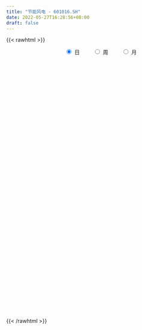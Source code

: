 ```yaml
---
title: "节能风电 - 601016.SH"
date: 2022-05-27T16:28:56+08:00
draft: false
---
```

{{< rawhtml >}}
    <div style="text-align: center">
        <label style="padding: 1rem;"><input style="margin-right: .5rem" type="radio" name="period" value="D" checked onclick="period_change(this)">日</label>
        <label style="padding: 1rem;"><input style="margin-right: .5rem" type="radio" name="period" value="W" onclick="period_change(this)">周</label>
        <label style="padding: 1rem;"><input style="margin-right: .5rem" type="radio" name="period" value="M" onclick="period_change(this)">月</label>
    </div>
    <div id="chart" style="height: 700px;"></div> 
    <script type="text/javascript">
        const D_v = [1085758.72,1389650.3400000001,1212296.24,2798948.46,1917149.2,1279726.8,1112873.6799999999,968939.76,1265048.78,1278464.8500000001,1205318.3600000001,1010167.08,741362.38,624450.67,512756.35,590084.1,539561.0,593653.01,1163068.8,900875.17,727986.46,545830.6899999999,862525.3199999999,746399.5699999999,828520.97,786735.88,1423893.1100000001,890197.0699999999,598659.4,622368.39,542309.1899999999,374652.08,393917.92,533476.35,403376.73,396060.76,653074.9300000001,705056.71,630781.09,1772151.9199999999,1298161.27,834694.13,1432118.1100000001,858348.29,561848.45,987415.45,1883967.75,1275377.8500000001,1195474.3300000001,2154792.1200000001,1672334.6000000001,1079891.48,2525570.23,4730979.5099999998,3384006.9300000002,2668780.3999999999,2196087.9300000002,1727787.1399999999,2205114.4900000002,2772238.0699999998,2825049.8199999998,1734108.1699999999,1525421.5600000001,1444086.8600000001,1702645.04,1094345.55,1307572.23,1788813.3300000001,2291488.6800000002,1549619.73,1611294.25,1352551.6899999999,2213035.6000000001,2223995.1600000001,1715657.5900000001,3288325.1699999999,4122791.4100000001,5141062.4699999997,4464754.1699999999,3111561.2400000002,4513103.2199999997,3508995.3999999999,2434370.75,2733214.8300000001,2423511.23,3634658.5800000001,5118232.0,4881797.7699999996,2906595.9100000001,7724274.6399999997,4863486.1699999999,4044376.9199999999,4461169.0499999998,5767187.4699999997,5451095.9699999997,5552409.71,3792389.54,4678604.9199999999,3460446.8100000001,3094483.8500000001,3555254.4399999999,3463568.02,3601381.4900000002,3554570.1000000001,2639192.4500000002,2325567.8100000001,2472352.4500000002,6311825.5599999996,6372200.5,4634787.4900000002,3237207.4199999999,3826570.02,3440169.8500000001,2861999.3399999999,3558277.1699999999,3797683.9300000002,2241624.8700000001,2440410.6000000001,1959376.1000000001,1575418.45,1676531.8600000001,1475801.8,1622776.3400000001,1509138.25,2333085.9900000002,1461236.1599999999,1581816.8,1536018.8700000001,2004352.75,1463509.8700000001,1236750.5900000001,1157388.1399999999,1373376.3,3110518.4199999999,1757009.04,3045973.6499999999,2623501.9100000001,2245121.6200000001,1883323.1000000001,1556811.4199999999,1376146.4399999999,1914590.97,1497255.53,2802482.4399999999,1788528.77,3522023.1200000001,3361321.6000000001,1644201.3300000001,1188477.02,4893879.1699999999,4698887.7599999998,2400326.7599999998,1829760.55,1491717.78,1387809.3300000001,1468782.3600000001,1249319.1799999999,1876554.72,843341.28,1059913.0800000001,2757002.4100000001,1376702.9099999999,1027863.1800000001,865843.61,798400.3,693290.0,1478258.8100000001,744614.27,858032.85,782311.5600000001,609752.9399999999,1132544.4299999999,940717.72,935771.8100000001,874213.48,752414.28,943304.39,1075801.3500000001,1161968.8700000001,838960.66,604201.35,501232.88,602773.26,1066331.8300000001,622548.21,680805.35,636301.85,718370.58,1772819.8600000001,1569836.1699999999,1073055.9199999999,746802.9399999999,638866.97,836519.55,775635.64,834134.49,925073.14,1059561.3999999999,1395928.1899999999,1335447.3,1222148.6499999999,1659176.71,1405881.0900000001,956557.99,787266.11,806211.8199999999,527063.28,1358704.3500000001,744158.26,612686.95,542219.05,452657.08,802689.27,581912.09,461712.21,592199.0699999999,627823.0,605956.47,677432.3100000001,570393.65,414569.78,388242.25,687795.33,524724.28,571062.96,456361.51,572937.83,877633.8199999999,897399.86,799687.63,867397.65,654238.45,737169.89,794515.35,524467.02,369052.29,1002341.9300000001,1459317.5900000001,1117775.73,625890.83,571610.65,465315.3,591042.74,1415291.54,1104026.6000000001,653307.0,756411.53,671580.4300000001,634754.8,615444.11]
const D_histogram = [0.0,0.0018762393,-0.0039299463,0.0057688376,0.0090416973,0.0062121144,0.003999504,0.0017188774,-0.0049049262,-0.0082127668,-0.0168252618,-0.0244883945,-0.0285653959,-0.0313858219,-0.0281512873,-0.0281639982,-0.0257309793,-0.0212021264,-0.0142915234,-0.0169391449,-0.0228794784,-0.0216877061,-0.0191913047,-0.0134371322,-0.0033912715,0.0025140781,0.0124522991,0.0142729321,0.0140302393,0.008058856,0.0025758901,-0.0029448032,-0.0069358197,-0.0059522713,-0.0031587264,-0.0018843695,0.0015214915,0.0054559163,0.0063439761,0.0197801391,0.0251878496,0.0264798003,0.0288483809,0.0272920555,0.0258158539,0.0269292153,0.0320731029,0.0324571321,0.0221948916,0.020891084,0.0025038931,-0.0041771529,0.0157670571,0.0387012648,0.0495959542,0.0585719169,0.0569088621,0.0504239534,0.0468279772,0.0476453022,0.0535981578,0.0471917133,0.0345305656,0.0191659022,-0.0002904888,-0.011188561,-0.0205482129,-0.0208309741,-0.0128350357,-0.008878822,-0.0051209863,-0.0079779955,-0.0053489492,0.0031202024,0.0040646091,0.0160159885,0.0379876978,0.0593218087,0.0808917125,0.0823723706,0.0842382823,0.0608223489,0.037161257,0.0309032996,0.0162507934,0.0368262209,0.0549684194,0.0976508412,0.1570325562,0.1893380174,0.1817174764,0.1395996235,0.1433729392,0.1312171657,0.1573680957,0.1231363566,0.0544671466,0.0333125126,-0.032747529,-0.0906071343,-0.1154727839,-0.1079958227,-0.0867045168,-0.0747124719,-0.0835195183,-0.1110225614,-0.1151022575,-0.0731047897,-0.0143579587,-0.0036939636,-0.0073104422,-0.0064164724,-0.0374317255,-0.0728619159,-0.0730619103,-0.1084264273,-0.1201876016,-0.1251029323,-0.1277054141,-0.1347423209,-0.1268497138,-0.1286461412,-0.1298229003,-0.1188941388,-0.0924792216,-0.0751965463,-0.0536510139,-0.0462101209,-0.0352777323,-0.0321137901,-0.0358006277,-0.0378331441,-0.0297972403,-0.0000282608,0.0039327133,0.0243225497,0.0299026957,0.0409900534,0.0453840411,0.0370420231,0.022971966,0.0211344526,0.021970621,0.0275349034,0.0294030443,0.0439335005,0.0169542193,-0.0062744262,-0.0252884662,0.0041935117,0.0164532125,0.0153427651,0.0008338146,-0.0194253725,-0.0314546528,-0.0357342978,-0.0361080378,-0.0547554463,-0.0604032263,-0.0688352799,-0.1042788495,-0.1274281422,-0.1293763225,-0.1302621887,-0.1250845254,-0.115467275,-0.0894216327,-0.0725434441,-0.0551873175,-0.0395792721,-0.0302110628,-0.0403200335,-0.0329908232,-0.026393878,-0.0173889754,0.0002615443,0.0205161008,0.0412942795,0.0580583357,0.0586785392,0.052166429,0.0508705598,0.0521707038,0.0580635078,0.060713881,0.0642072379,0.0622261015,0.0637126674,0.0602062177,0.0643509655,0.0653522354,0.0610228209,0.0528146951,0.0487905617,0.0399198468,0.0246010332,-0.0022193085,-0.0146456515,-0.0047421912,-0.0097500506,-0.0307562737,-0.0713528116,-0.0783882404,-0.0764702604,-0.0650759405,-0.0551280023,-0.0458570544,-0.0285531655,-0.0234703078,-0.0243585477,-0.0206930866,-0.0193600354,-0.0113140789,-0.0095525531,-0.0029618102,-0.0000009033,-0.0038801215,-0.0074245984,-0.0193825194,-0.0214370384,-0.0240647164,-0.0205474768,-0.0126908565,-0.0024909465,0.0092740862,0.0112862732,0.0026445591,0.0073259037,-0.0095602859,-0.02328187,-0.0178400469,-0.0138801269,-0.0015672071,0.0172410859,0.0239449819,0.0302312282,0.0427942414,0.0591670947,0.0655815737,0.068421198,0.0661881897,0.0639009294,0.061553924,0.070505374,0.0745553686,0.0713602226,0.0541710355,0.0491738004,0.045031151,0.0396305205]
const D_fast = [0.0,0.0023452991,-0.004443373,0.0066976203,0.0122309042,0.01095435,0.0097416155,0.0078907083,0.0000406732,-0.0053203592,-0.0181391696,-0.0319244009,-0.0431427513,-0.0538096327,-0.05761292,-0.0646666304,-0.0686663564,-0.0694380351,-0.0661003129,-0.0729827207,-0.0846429237,-0.0888730779,-0.0911745027,-0.0887796133,-0.0795815704,-0.0730477013,-0.0599964055,-0.0546075395,-0.0513426725,-0.0552993418,-0.0601383351,-0.0663952292,-0.0721202006,-0.0726247201,-0.0706208568,-0.0698175923,-0.0660313583,-0.0607329544,-0.0582589006,-0.0398777029,-0.02817303,-0.0202611293,-0.0106804534,-0.0054137649,-0.0004360031,0.0074096622,0.0205718255,0.0290701377,0.0243566201,0.0282755836,0.010514366,0.0027890317,0.026675006,0.0592845299,0.0825782079,0.1061971498,0.1187613105,0.1248823902,0.1329934083,0.1457220588,0.1650744538,0.1704659377,0.1664374314,0.1558642435,0.1363352303,0.1226400179,0.1081433128,0.1026528081,0.1074399875,0.1091764957,0.1116540849,0.1068025768,0.1080943858,0.117343588,0.119304147,0.1352595235,0.1667281573,0.2028927204,0.2446855522,0.2667593031,0.2896847853,0.2814744391,0.2671036614,0.2685715289,0.2579817211,0.2877637038,0.3196480071,0.3867431392,0.4853829933,0.5650229588,0.602831787,0.5956138399,0.6352303904,0.6558789084,0.7213718622,0.7179242123,0.662871789,0.6500452831,0.5757983593,0.4952869704,0.4415531248,0.4220311304,0.4216463071,0.414960234,0.385273308,0.3300146246,0.2971593641,0.3208806344,0.3760379758,0.38577848,0.3803343909,0.3796242426,0.3392510581,0.2856053886,0.2671399167,0.2046687929,0.1628607182,0.1266696544,0.0921408191,0.051418332,0.0275985107,-0.006359452,-0.0399919361,-0.0587867093,-0.0554915976,-0.0570080588,-0.0488752799,-0.0529869172,-0.0508739616,-0.0557384669,-0.0683754614,-0.0798662639,-0.0792796702,-0.0495177558,-0.0445736035,-0.0181031296,-0.0050473096,0.0162875614,0.0320275594,0.0329460472,0.0246189815,0.0280650812,0.0343939049,0.0468419131,0.0560608152,0.0815746465,0.0588339201,0.0340366681,0.0087005115,0.0392308673,0.0556038712,0.0583291151,0.0440286182,0.018913088,-0.0009798555,-0.014193075,-0.0235938244,-0.0559300945,-0.0766786811,-0.1023195546,-0.1638328366,-0.2188391648,-0.2531314258,-0.2865828391,-0.3126763072,-0.3319258755,-0.3282356414,-0.3294933138,-0.3259340166,-0.3202207892,-0.3184053457,-0.3385943247,-0.3395128202,-0.3395143444,-0.3348566857,-0.31714078,-0.2917571983,-0.2606554496,-0.2293768095,-0.2140869712,-0.2075574742,-0.1961357034,-0.1817928835,-0.1613842025,-0.143555359,-0.1240101927,-0.1104348037,-0.093020071,-0.0814749662,-0.0612424771,-0.0439031483,-0.0329768576,-0.0279813096,-0.0198078026,-0.0186985558,-0.0278671111,-0.0552422799,-0.0713300358,-0.0626121233,-0.0700574953,-0.0987527869,-0.1571875276,-0.1838200166,-0.2010196017,-0.205894267,-0.2097283293,-0.211921645,-0.2017560474,-0.2025407667,-0.2095186435,-0.2110264541,-0.2145334117,-0.2093159749,-0.2099425874,-0.204092297,-0.201131616,-0.2059808646,-0.2113814911,-0.2281850419,-0.2355988205,-0.2442426776,-0.2458623072,-0.241178401,-0.2316012277,-0.2175176734,-0.2126839181,-0.2206644925,-0.2141516719,-0.233427933,-0.2529699846,-0.2519881732,-0.2514982849,-0.2395771669,-0.2164586024,-0.203768461,-0.1899244076,-0.1666628341,-0.1354982071,-0.1126883347,-0.0927434108,-0.0784293718,-0.0647413997,-0.051699924,-0.0251221306,-0.0024332939,0.0122116158,0.0085651876,0.0158614026,0.0229765409,0.0274835405]
const D_slow = [0.0,0.0004690598,-0.0005134267,0.0009287827,0.003189207,0.0047422356,0.0057421116,0.0061718309,0.0049455994,0.0028924077,-0.0013139078,-0.0074360064,-0.0145773554,-0.0224238109,-0.0294616327,-0.0365026322,-0.0429353771,-0.0482359087,-0.0518087895,-0.0560435757,-0.0617634453,-0.0671853719,-0.071983198,-0.0753424811,-0.076190299,-0.0755617794,-0.0724487046,-0.0688804716,-0.0653729118,-0.0633581978,-0.0627142252,-0.063450426,-0.065184381,-0.0666724488,-0.0674621304,-0.0679332228,-0.0675528499,-0.0661888708,-0.0646028768,-0.059657842,-0.0533608796,-0.0467409295,-0.0395288343,-0.0327058204,-0.026251857,-0.0195195531,-0.0115012774,-0.0033869944,0.0021617285,0.0073844995,0.0080104728,0.0069661846,0.0109079489,0.0205832651,0.0329822536,0.0476252329,0.0618524484,0.0744584368,0.0861654311,0.0980767566,0.1114762961,0.1232742244,0.1319068658,0.1366983413,0.1366257191,0.1338285789,0.1286915257,0.1234837822,0.1202750232,0.1180553177,0.1167750712,0.1147805723,0.113443335,0.1142233856,0.1152395379,0.119243535,0.1287404595,0.1435709116,0.1637938398,0.1843869324,0.205446503,0.2206520902,0.2299424044,0.2376682293,0.2417309277,0.2509374829,0.2646795878,0.2890922981,0.3283504371,0.3756849414,0.4211143105,0.4560142164,0.4918574512,0.5246617426,0.5640037666,0.5947878557,0.6084046424,0.6167327705,0.6085458883,0.5858941047,0.5570259087,0.5300269531,0.5083508239,0.4896727059,0.4687928263,0.441037186,0.4122616216,0.3939854241,0.3903959345,0.3894724436,0.387644833,0.3860407149,0.3766827836,0.3584673046,0.340201827,0.3130952202,0.2830483198,0.2517725867,0.2198462332,0.186160653,0.1544482245,0.1222866892,0.0898309642,0.0601074295,0.0369876241,0.0181884875,0.004775734,-0.0067767962,-0.0155962293,-0.0236246768,-0.0325748337,-0.0420331198,-0.0494824298,-0.049489495,-0.0485063167,-0.0424256793,-0.0349500054,-0.024702492,-0.0133564817,-0.004095976,0.0016470155,0.0069306287,0.0124232839,0.0193070098,0.0266577708,0.037641146,0.0418797008,0.0403110943,0.0339889777,0.0350373556,0.0391506588,0.04298635,0.0431948037,0.0383384605,0.0304747973,0.0215412229,0.0125142134,-0.0011746482,-0.0162754547,-0.0334842747,-0.0595539871,-0.0914110226,-0.1237551033,-0.1563206504,-0.1875917818,-0.2164586005,-0.2388140087,-0.2569498697,-0.2707466991,-0.2806415171,-0.2881942828,-0.2982742912,-0.306521997,-0.3131204665,-0.3174677103,-0.3174023243,-0.3122732991,-0.3019497292,-0.2874351453,-0.2727655104,-0.2597239032,-0.2470062632,-0.2339635873,-0.2194477103,-0.2042692401,-0.1882174306,-0.1726609052,-0.1567327384,-0.1416811839,-0.1255934426,-0.1092553837,-0.0939996785,-0.0807960047,-0.0685983643,-0.0586184026,-0.0524681443,-0.0530229714,-0.0566843843,-0.0578699321,-0.0603074448,-0.0679965132,-0.0858347161,-0.1054317762,-0.1245493413,-0.1408183264,-0.154600327,-0.1660645906,-0.173202882,-0.1790704589,-0.1851600958,-0.1903333675,-0.1951733763,-0.1980018961,-0.2003900343,-0.2011304869,-0.2011307127,-0.2021007431,-0.2039568927,-0.2088025225,-0.2141617821,-0.2201779612,-0.2253148304,-0.2284875446,-0.2291102812,-0.2267917596,-0.2239701913,-0.2233090516,-0.2214775756,-0.2238676471,-0.2296881146,-0.2341481263,-0.237618158,-0.2380099598,-0.2336996883,-0.2277134429,-0.2201556358,-0.2094570755,-0.1946653018,-0.1782699084,-0.1611646089,-0.1446175614,-0.1286423291,-0.1132538481,-0.0956275046,-0.0769886624,-0.0591486068,-0.0456058479,-0.0333123978,-0.0220546101,-0.0121469799]
const D_data = [['2021-05-18', 4.0459, 4.0851, 3.9969, 4.1145],['2021-05-19', 4.0851, 4.1145, 4.0459, 4.1733],['2021-05-20', 4.1145, 4.0067, 3.9871, 4.1341],['2021-05-21', 3.9969, 4.2124, 3.9871, 4.2712],['2021-05-24', 4.2418, 4.1733, 4.1341, 4.3202],['2021-05-25', 4.1537, 4.1047, 4.0361, 4.1635],['2021-05-26', 4.1134, 4.1036, 4.0343, 4.153],['2021-05-27', 4.0838, 4.0937, 4.0442, 4.1629],['2021-05-28', 4.064, 4.0146, 4.0047, 4.1431],['2021-05-31', 3.9948, 4.0245, 3.9157, 4.0739],['2021-06-01', 4.0146, 3.9157, 3.9058, 4.0146],['2021-06-02', 3.8959, 3.8662, 3.8465, 3.9355],['2021-06-03', 3.886, 3.8564, 3.8267, 3.8959],['2021-06-04', 3.8465, 3.8267, 3.8069, 3.8564],['2021-06-07', 3.8366, 3.8761, 3.8267, 3.8959],['2021-06-08', 3.8761, 3.8168, 3.8168, 3.8959],['2021-06-09', 3.8267, 3.8267, 3.7575, 3.8366],['2021-06-10', 3.8267, 3.8465, 3.7871, 3.8564],['2021-06-11', 3.8465, 3.886, 3.8267, 3.9651],['2021-06-15', 3.8959, 3.7575, 3.7377, 3.9157],['2021-06-16', 3.7377, 3.6685, 3.6586, 3.7377],['2021-06-17', 3.7377, 3.7179, 3.6784, 3.7773],['2021-06-18', 3.708, 3.7179, 3.5795, 3.7278],['2021-06-21', 3.6586, 3.7575, 3.6487, 3.7871],['2021-06-22', 3.7871, 3.8366, 3.7377, 3.8564],['2021-06-23', 3.8761, 3.8168, 3.8069, 3.9058],['2021-06-24', 3.8564, 3.9058, 3.7674, 3.975],['2021-06-25', 3.886, 3.8366, 3.797, 3.886],['2021-06-28', 3.8366, 3.8168, 3.8168, 3.9058],['2021-06-29', 3.8168, 3.7278, 3.708, 3.8168],['2021-06-30', 3.7179, 3.6981, 3.6586, 3.7377],['2021-07-01', 3.6981, 3.6586, 3.6586, 3.7179],['2021-07-02', 3.6784, 3.6388, 3.6289, 3.6883],['2021-07-05', 3.6388, 3.6784, 3.5696, 3.6981],['2021-07-06', 3.6685, 3.6981, 3.6289, 3.7179],['2021-07-07', 3.708, 3.6784, 3.6487, 3.708],['2021-07-08', 3.6784, 3.708, 3.6784, 3.7575],['2021-07-09', 3.6784, 3.7278, 3.6289, 3.7476],['2021-07-12', 3.7476, 3.6981, 3.6883, 3.7773],['2021-07-13', 3.7278, 3.8959, 3.6981, 3.9058],['2021-07-14', 3.8959, 3.8564, 3.8366, 3.975],['2021-07-15', 3.8168, 3.8366, 3.7575, 3.8564],['2021-07-16', 3.8465, 3.8761, 3.8168, 3.9948],['2021-07-19', 3.8564, 3.8465, 3.8069, 3.9058],['2021-07-20', 3.8168, 3.8564, 3.7773, 3.8761],['2021-07-21', 3.8662, 3.9058, 3.8069, 3.9256],['2021-07-22', 3.9157, 3.9948, 3.8959, 4.0937],['2021-07-23', 3.9651, 3.975, 3.9256, 4.0541],['2021-07-26', 3.9552, 3.8366, 3.7871, 3.9651],['2021-07-27', 3.8168, 3.9355, 3.8168, 4.0541],['2021-07-28', 3.9058, 3.6784, 3.5894, 3.9058],['2021-07-29', 3.708, 3.7575, 3.6784, 3.7773],['2021-07-30', 3.7476, 4.1332, 3.7278, 4.1332],['2021-08-02', 4.153, 4.3112, 4.1332, 4.4398],['2021-08-03', 4.2519, 4.2914, 4.2222, 4.5189],['2021-08-04', 4.2321, 4.3705, 4.1926, 4.4299],['2021-08-05', 4.3606, 4.3112, 4.2519, 4.4595],['2021-08-06', 4.3013, 4.2815, 4.2321, 4.3804],['2021-08-09', 4.2519, 4.3409, 4.153, 4.4299],['2021-08-10', 4.3508, 4.4398, 4.3112, 4.5287],['2021-08-11', 4.4496, 4.5782, 4.4299, 4.7858],['2021-08-12', 4.5881, 4.4793, 4.4299, 4.5881],['2021-08-13', 4.3903, 4.4002, 4.3705, 4.5386],['2021-08-16', 4.3705, 4.331, 4.2618, 4.4398],['2021-08-17', 4.3013, 4.2123, 4.1926, 4.4793],['2021-08-18', 4.1827, 4.2519, 4.1728, 4.3112],['2021-08-19', 4.2222, 4.2222, 4.0739, 4.2519],['2021-08-20', 4.1827, 4.3112, 4.1233, 4.3606],['2021-08-23', 4.3112, 4.4398, 4.3112, 4.4892],['2021-08-24', 4.4101, 4.4299, 4.3606, 4.4793],['2021-08-25', 4.4101, 4.4595, 4.3508, 4.4892],['2021-08-26', 4.4595, 4.3903, 4.3705, 4.509],['2021-08-27', 4.4002, 4.4694, 4.4002, 4.8155],['2021-08-30', 4.4892, 4.5881, 4.4496, 4.6672],['2021-08-31', 4.6177, 4.5386, 4.4299, 4.6375],['2021-09-01', 4.5386, 4.7364, 4.5386, 4.8649],['2021-09-02', 4.6573, 4.9935, 4.6079, 5.0825],['2021-09-03', 5.0232, 5.1616, 4.9737, 5.4879],['2021-09-06', 5.3593, 5.3593, 4.9836, 5.4879],['2021-09-07', 5.3198, 5.2605, 5.1319, 5.3297],['2021-09-08', 5.4385, 5.3692, 5.3297, 5.7252],['2021-09-09', 5.2407, 5.0825, 5.0627, 5.2605],['2021-09-10', 5.0924, 5.0232, 4.9638, 5.1912],['2021-09-13', 5.0726, 5.2209, 4.9935, 5.2506],['2021-09-14', 5.2209, 5.1121, 5.033, 5.389],['2021-09-15', 5.0429, 5.6263, 5.0429, 5.6263],['2021-09-16', 5.8241, 5.7746, 5.5967, 5.9823],['2021-09-17', 5.7549, 6.3482, 5.656, 6.3482],['2021-09-22', 6.5855, 6.981, 6.536, 6.981],['2021-09-23', 7.6237, 7.0799, 6.981, 7.6237],['2021-09-24', 6.9909, 6.8524, 6.6844, 7.2084],['2021-09-27', 7.0107, 6.4767, 6.358, 7.1194],['2021-09-28', 6.447, 7.1293, 6.447, 7.1293],['2021-09-29', 7.2183, 7.0898, 6.8722, 7.4655],['2021-09-30', 6.7931, 7.8017, 6.6745, 7.8017],['2021-10-08', 7.9896, 7.2183, 7.0205, 8.0588],['2021-10-11', 7.1491, 6.6646, 6.5163, 7.2282],['2021-10-12', 6.5261, 7.1392, 6.3778, 7.2084],['2021-10-13', 6.9217, 6.4273, 6.4273, 6.9217],['2021-10-14', 6.2196, 6.2295, 5.9823, 6.5756],['2021-10-15', 6.2295, 6.4174, 5.9329, 6.5756],['2021-10-18', 6.4075, 6.7635, 6.2888, 6.8722],['2021-10-19', 6.5855, 7.0107, 6.5657, 7.1392],['2021-10-20', 6.8327, 6.9909, 6.7733, 7.248],['2021-10-21', 6.8821, 6.7437, 6.7041, 7.0304],['2021-10-22', 6.7536, 6.3976, 6.3778, 6.8228],['2021-10-25', 6.5558, 6.5756, 6.3976, 6.7437],['2021-10-26', 6.6547, 7.2381, 6.6052, 7.2381],['2021-10-27', 7.2974, 7.7424, 7.2282, 7.861],['2021-10-28', 7.6732, 7.3765, 7.2084, 7.8116],['2021-10-29', 7.4062, 7.2677, 6.9316, 7.4754],['2021-11-01', 7.1985, 7.3666, 7.0997, 7.5941],['2021-11-02', 7.2974, 6.9217, 6.9019, 7.3172],['2021-11-03', 6.9612, 6.6942, 6.5261, 6.9909],['2021-11-04', 6.7733, 7.0304, 6.6844, 7.1194],['2021-11-05', 6.9909, 6.4668, 6.4371, 7.0008],['2021-11-08', 6.4273, 6.5855, 6.1801, 6.6052],['2021-11-09', 6.7239, 6.5657, 6.4569, 6.8524],['2021-11-10', 6.4371, 6.5064, 6.2592, 6.5261],['2021-11-11', 6.447, 6.3482, 6.2987, 6.5459],['2021-11-12', 6.3778, 6.4569, 6.2987, 6.5261],['2021-11-15', 6.4767, 6.2691, 6.2295, 6.5064],['2021-11-16', 6.2295, 6.1801, 6.0911, 6.3185],['2021-11-17', 6.1899, 6.2691, 6.1108, 6.2987],['2021-11-18', 6.2295, 6.4866, 6.1504, 6.5064],['2021-11-19', 6.4371, 6.4273, 6.2888, 6.4569],['2021-11-22', 6.4273, 6.536, 6.358, 6.5756],['2021-11-23', 6.5855, 6.3976, 6.3778, 6.5855],['2021-11-24', 6.3877, 6.4569, 6.2295, 6.5756],['2021-11-25', 6.4965, 6.3679, 6.3679, 6.5855],['2021-11-26', 6.3086, 6.2493, 6.2295, 6.3383],['2021-11-29', 6.0911, 6.2196, 6.0021, 6.3185],['2021-11-30', 6.2196, 6.3284, 6.1504, 6.3877],['2021-12-01', 6.3284, 6.6844, 6.2691, 6.803],['2021-12-02', 6.625, 6.447, 6.4371, 6.625],['2021-12-03', 6.447, 6.7239, 6.4273, 6.7832],['2021-12-06', 6.7931, 6.625, 6.6151, 6.9414],['2021-12-07', 6.6349, 6.7635, 6.4668, 6.8228],['2021-12-08', 6.7239, 6.7536, 6.6745, 6.8623],['2021-12-09', 6.7239, 6.6151, 6.5855, 6.7635],['2021-12-10', 6.536, 6.5064, 6.4866, 6.6942],['2021-12-13', 6.4569, 6.6349, 6.4569, 6.7635],['2021-12-14', 6.6151, 6.6844, 6.5459, 6.7635],['2021-12-15', 6.6745, 6.7832, 6.5558, 7.0008],['2021-12-16', 6.7832, 6.7832, 6.6942, 6.8623],['2021-12-17', 6.7832, 7.0205, 6.7338, 7.2381],['2021-12-20', 6.9414, 6.4965, 6.3482, 6.981],['2021-12-21', 6.3976, 6.4174, 6.2295, 6.4767],['2021-12-22', 6.4075, 6.3482, 6.2888, 6.4371],['2021-12-23', 6.3284, 6.981, 6.2888, 6.981],['2021-12-24', 6.9711, 6.892, 6.8129, 7.2974],['2021-12-27', 6.9019, 6.7733, 6.6448, 7.1095],['2021-12-28', 6.7635, 6.5756, 6.5163, 6.7832],['2021-12-29', 6.5261, 6.4075, 6.3976, 6.5459],['2021-12-30', 6.3679, 6.4075, 6.3383, 6.4767],['2021-12-31', 6.5163, 6.4371, 6.4075, 6.5855],['2022-01-04', 6.4569, 6.447, 6.4273, 6.5459],['2022-01-05', 6.447, 6.1306, 6.1306, 6.4569],['2022-01-06', 6.1108, 6.1801, 6.0317, 6.2295],['2022-01-07', 6.2295, 6.0515, 6.0416, 6.2295],['2022-01-10', 5.7351, 5.5176, 5.4483, 5.7351],['2022-01-11', 5.4582, 5.4088, 5.3396, 5.5077],['2022-01-12', 5.4088, 5.4879, 5.3593, 5.4978],['2022-01-13', 5.4879, 5.3692, 5.3692, 5.4978],['2022-01-14', 5.3297, 5.3297, 5.2407, 5.4286],['2022-01-17', 5.3297, 5.3, 5.2407, 5.3495],['2022-01-18', 5.3099, 5.4879, 5.2901, 5.5274],['2022-01-19', 5.478, 5.389, 5.3396, 5.478],['2022-01-20', 5.3495, 5.3989, 5.2704, 5.4681],['2022-01-21', 5.389, 5.389, 5.3198, 5.4681],['2022-01-24', 5.3198, 5.3099, 5.2407, 5.3692],['2022-01-25', 5.2901, 4.9935, 4.9539, 5.3099],['2022-01-26', 5.0232, 5.1319, 5.0232, 5.2209],['2022-01-27', 5.1319, 5.0924, 5.0726, 5.2704],['2022-01-28', 5.1912, 5.1023, 4.9638, 5.2011],['2022-02-07', 5.1912, 5.2308, 5.1418, 5.2704],['2022-02-08', 5.2407, 5.3297, 5.1517, 5.3396],['2022-02-09', 5.2901, 5.4286, 5.2506, 5.4681],['2022-02-10', 5.389, 5.478, 5.389, 5.567],['2022-02-11', 5.4385, 5.3297, 5.3099, 5.4385],['2022-02-14', 5.2704, 5.2308, 5.211, 5.3297],['2022-02-15', 5.2308, 5.2802, 5.211, 5.3198],['2022-02-16', 5.2901, 5.3198, 5.2802, 5.3593],['2022-02-17', 5.2901, 5.4088, 5.2802, 5.4385],['2022-02-18', 5.3692, 5.4088, 5.3396, 5.4385],['2022-02-21', 5.3692, 5.4582, 5.3593, 5.4681],['2022-02-22', 5.4286, 5.4187, 5.3593, 5.4385],['2022-02-23', 5.4187, 5.4879, 5.3989, 5.5077],['2022-02-24', 5.478, 5.4483, 5.3692, 5.6955],['2022-02-25', 5.4483, 5.5769, 5.4088, 5.6164],['2022-02-28', 5.5472, 5.5868, 5.478, 5.6263],['2022-03-01', 5.5868, 5.5472, 5.5176, 5.6362],['2022-03-02', 5.5176, 5.4978, 5.4483, 5.5472],['2022-03-03', 5.5373, 5.5472, 5.4978, 5.5967],['2022-03-04', 5.5274, 5.478, 5.4385, 5.5571],['2022-03-07', 5.4483, 5.3495, 5.3099, 5.5274],['2022-03-08', 5.3396, 5.0924, 5.0825, 5.3593],['2022-03-09', 5.1418, 5.1517, 4.8847, 5.2802],['2022-03-10', 5.2209, 5.4088, 5.1616, 5.5077],['2022-03-11', 5.2901, 5.2209, 5.0924, 5.3297],['2022-03-14', 5.1715, 4.9243, 4.9144, 5.1715],['2022-03-15', 4.9342, 4.4595, 4.4496, 4.9342],['2022-03-16', 4.5189, 4.6771, 4.3903, 4.6968],['2022-03-17', 4.7562, 4.6968, 4.6672, 4.7759],['2022-03-18', 4.6968, 4.7759, 4.6276, 4.7957],['2022-03-21', 4.7858, 4.7463, 4.6474, 4.8254],['2022-03-22', 4.7265, 4.7265, 4.687, 4.7759],['2022-03-23', 4.8155, 4.8452, 4.7759, 4.944],['2022-03-24', 4.7957, 4.7067, 4.6968, 4.8155],['2022-03-25', 4.6968, 4.598, 4.5782, 4.7067],['2022-03-28', 4.6276, 4.6177, 4.509, 4.6474],['2022-03-29', 4.6276, 4.5584, 4.5386, 4.6672],['2022-03-30', 4.6079, 4.6276, 4.598, 4.7661],['2022-03-31', 4.6276, 4.5386, 4.5287, 4.6276],['2022-04-01', 4.509, 4.5881, 4.4694, 4.5881],['2022-04-06', 4.5881, 4.5386, 4.4991, 4.5881],['2022-04-07', 4.5386, 4.42, 4.4101, 4.5386],['2022-04-08', 4.42, 4.3705, 4.2914, 4.4595],['2022-04-11', 4.3211, 4.1827, 4.153, 4.3508],['2022-04-12', 4.1332, 4.2222, 4.0937, 4.2321],['2022-04-13', 4.2123, 4.153, 4.1431, 4.2222],['2022-04-14', 4.2024, 4.1827, 4.1728, 4.2321],['2022-04-15', 4.0838, 4.2222, 4.0838, 4.2914],['2022-04-18', 4.1629, 4.2618, 4.1233, 4.2717],['2022-04-19', 4.2717, 4.3112, 4.2519, 4.3903],['2022-04-20', 4.3409, 4.2024, 4.1926, 4.3409],['2022-04-21', 4.1629, 4.0245, 3.9849, 4.1926],['2022-04-22', 3.9948, 4.153, 3.9651, 4.2024],['2022-04-25', 4.0442, 3.8168, 3.8168, 4.1332],['2022-04-26', 3.8168, 3.7278, 3.6883, 3.886],['2022-04-27', 3.7278, 3.8959, 3.6289, 3.9058],['2022-04-28', 3.8761, 3.8564, 3.7773, 3.9256],['2022-04-29', 3.8761, 3.9651, 3.8662, 3.975],['2022-05-05', 3.975, 4.1036, 3.9256, 4.153],['2022-05-06', 4.0047, 4.0047, 3.9651, 4.0937],['2022-05-09', 4.0047, 4.0245, 3.975, 4.0541],['2022-05-10', 4.0047, 4.153, 3.9453, 4.2024],['2022-05-11', 4.1332, 4.2914, 4.1332, 4.4299],['2022-05-12', 4.3112, 4.2519, 4.2123, 4.4002],['2022-05-13', 4.2519, 4.2618, 4.2123, 4.2914],['2022-05-16', 4.3112, 4.2321, 4.2123, 4.3211],['2022-05-17', 4.2321, 4.2519, 4.1728, 4.2519],['2022-05-18', 4.2519, 4.2717, 4.2123, 4.3112],['2022-05-19', 4.2123, 4.4694, 4.1827, 4.4793],['2022-05-20', 4.4694, 4.4892, 4.4002, 4.5485],['2022-05-23', 4.4991, 4.4496, 4.3903, 4.5189],['2022-05-24', 4.4398, 4.2618, 4.2519, 4.4694],['2022-05-25', 4.242, 4.3903, 4.2024, 4.4101],['2022-05-26', 4.4101, 4.4101, 4.331, 4.4595],['2022-05-27', 4.4, 4.4, 4.33, 4.44]]
const W_v = [918535.3500000001,1175710.51,915618.3199999999,1045434.4300000001,1015301.4500000001,4664068.8300000001,2425220.9500000002,1411429.9199999999,1558718.1400000001,1246565.1200000001,847665.1,750664.0800000001,1222056.8599999999,1494578.99,720136.17,777225.2299999999,702644.9,1150907.1099999999,645051.3099999999,439702.49,489997.98,520659.9300000001,620710.62,1059375.1699999999,786445.01,929956.64,773814.5700000001,591642.8100000001,701211.4399999999,693231.7,319017.04,167410.46,566944.1800000001,622475.6699999999,676182.0600000001,748517.64,658378.16,428164.6,476746.85,556925.12,496499.22,730192.0800000001,854890.9399999999,997643.29,766982.8300000001,1206829.52,1173119.49,772157.01,805396.51,1411020.2,963135.96,791607.8200000001,752830.22,726982.1199999999,1030853.1900000001,737221.15,631347.62,414582.85,560521.6000000001,729033.26,540767.3100000001,673578.53,1074928.6799999999,867573.34,664842.9,785708.17,910073.38,937191.36,1054152.02,808605.3600000001,532366.5900000001,783273.5299999999,409166.61,549190.1599999999,397823.17,342955.47,1381831.7999999998,1650279.2300000002,956943.1199999999,1195117.8,3840726.0999999996,2239901.3799999999,3313861.1600000001,5222433.6299999999,4290636.8700000001,3130165.9199999999,1908143.1699999999,2313422.8199999998,1974735.52,2372523.2000000002,1629642.24,471117.12,1060713.8799999999,985912.61,888893.38,790361.98,554025.0,953335.96,848824.6900000001,752411.9300000001,682324.39,671912.38,574334.3200000001,591184.9299999999,497310.65,595475.5,481186.6899999999,603128.66,857087.3400000001,978535.8400000001,607465.74,744355.0900000001,551529.28,94582.0,434540.11,687557.0099999999,535873.52,682549.5699999999,639313.17,597191.7100000001,564951.4399999999,598671.89,494700.77,515597.94,888087.72,672591.88,661152.42,1052304.3400000001,809115.91,644631.91,1254753.9600000002,1158045.51,1204812.7999999998,1610444.71,1942226.9000000001,1743971.1299999999,1159462.6699999999,895805.15,825945.6300000001,681856.66,1083754.5900000001,807914.3200000001,807914.99,560531.38,701037.85,609102.86,718648.24,1210887.0800000001,655333.0599999999,815658.5600000001,379946.96,1322391.8,5543699.3600000003,3022065.8599999999,2410485.6200000001,3024312.2099999995,12430063.0700000003,5076343.25,4019095.0800000001,2446517.7800000003,2192178.4699999997,6800862.6200000001,3447763.0599999996,2119660.9300000002,1045729.09,1217207.5900000001,5705783.0199999996,2365982.2200000002,1588667.1800000002,1702246.8400000001,1619050.46,1587681.3599999999,3470830.5500000003,2321354.3100000001,1761855.6599999997,1922441.1599999999,12030312.0999999996,12744875.3599999994,18161222.4900000021,10134790.0200000014,7317993.8100000005,11085513.6600000001,10779489.5700000003,3225971.71,2129450.1699999999,8326018.1799999997,10826401.129999999,13584733.4700000007,16551130.8100000024,28150176.4100000039,16173254.3599999994,8255749.8699999992,7726725.5899999999,6837154.2700000005,4653098.3799999999,2414076.7400000002,6561827.8000000007,8115357.6100000003,6543738.2199999997,4859763.3399999999,3399123.2599999998,3037217.6399999997,4675746.6000000006,2531906.98,2691045.48,5967906.5200000005,5566957.7899999991,8628062.7600000016,14707641.9100000001,11061932.1100000013,7337463.0099999998,9017989.9499999993,16491831.8000000007,18032784.7800000012,18791414.4100000001,15494356.7200000007,19723829.4099999964,5552409.71,18581179.5600000024,15584279.8699999992,23028373.4200000018,17484700.3100000024,9893361.8800000008,8402038.540000001,7822448.8799999999,10444265.5499999989,9684904.4900000002,11524880.8299999982,15786766.879999999,8578396.7799999993,5029128.2599999998,6825812.4100000001,4556507.4900000002,4493000.3799999999,4772449.5499999998,3397087.5300000003,5378133.8099999996,4070881.02,5550144.5199999996,6031030.5500000007,4048824.6600000001,2841189.7000000002,1825978.5399999998,2738433.3199999998,3002720.3999999999,3955893.48,1318982.3700000001,4574378.3700000001,4147286.8300000001,3331497.8699999996]
const W_histogram = [0.0,-0.0047352707,-0.0068571007,-0.0095752718,-0.0095417634,0.0117710225,0.0198203011,0.0250050367,0.0251107906,0.0255186228,0.0195268488,0.012161154,0.0167243974,0.0130943165,0.0080439129,-0.0006114444,-0.0010071494,-0.0121891502,-0.02300843,-0.0246844616,-0.0329236239,-0.0323377983,-0.039202832,-0.0485081795,-0.048087157,-0.039121051,-0.0340505607,-0.0268810733,-0.0346968691,-0.047861708,-0.0487743163,-0.0430418473,-0.0345210219,-0.0216657464,-0.0120470105,-0.016771824,-0.0118470275,-0.0105821296,-0.0080987306,-0.0079244635,-0.0056339456,0.00616568,0.014996525,0.0256240183,0.0278723022,0.0377188415,0.0386941125,0.0381178755,0.0300094924,0.009042632,-0.0128999231,-0.018683703,-0.0140000782,-0.0077620077,-0.0032585038,0.0029285833,-0.0063506458,-0.008032528,-0.0150441281,-0.0189955836,-0.0183790189,-0.0136899674,-0.0168610284,-0.0373452187,-0.0489319253,-0.0482240808,-0.0349383557,-0.0251838354,-0.0037056717,0.001213882,0.0062921105,0.0129889014,0.0155204264,0.0116802279,0.006414207,0.0047151448,0.0113289644,0.0167817485,0.0175834089,0.0225799853,0.0370974748,0.0477386142,0.0660750673,0.0929220567,0.0995014556,0.10958988,0.1031152467,0.0959490132,0.084319838,0.0744972547,0.0457687681,0.0209829893,-0.0024732521,-0.0214677507,-0.0300223167,-0.0327162359,-0.0417190911,-0.046310716,-0.0411924687,-0.0379994917,-0.0336497929,-0.0372715923,-0.0395076115,-0.042499356,-0.0438858924,-0.0495819252,-0.0477969798,-0.0400888156,-0.0314250134,-0.0139868339,-0.0017081702,0.0030337005,0.0027897825,0.0012652455,0.0057350764,0.0088262405,0.0120900397,0.007937126,-0.0000521778,-0.0088082078,-0.0108521074,-0.0122138471,-0.0099983154,-0.0074655399,-0.0005738955,0.0025824898,0.0105589876,0.0162196165,0.0188824606,0.0152015586,0.0009828308,-0.0026008068,0.0018941296,-0.0028336574,0.0070658464,0.008495266,0.0045278877,-0.0020181747,-0.0073949162,-0.0099020892,-0.0067871575,-0.0064099523,-0.0028654321,0.0012597219,0.000647636,-0.0010714825,-0.0027856387,-0.002562528,-0.0029625982,0.0011565099,0.0036138015,0.0123846407,0.0358757342,0.0403936063,0.0477004457,0.087521492,0.1116753049,0.1101039846,0.0991196153,0.0832170293,0.0629931506,0.0622350282,0.0466955605,0.0219678131,0.0083625578,0.0099213907,0.0108802229,-0.0023647822,-0.017565013,-0.0200202109,-0.0268209954,-0.0302991527,-0.0226939613,-0.0241114583,-0.0310613209,-0.0291607958,0.0107625334,0.0355138332,0.0837557271,0.0814918524,0.0662608916,0.0572961474,0.0294707821,0.0074697856,-0.0003631092,0.003590999,0.0115968232,0.0260675844,0.0619030467,0.1028620966,0.086506654,0.078647583,0.0538444966,0.0321006063,-0.0060405768,-0.0230580397,-0.0252718951,-0.0136555907,-0.0209498857,-0.0390350551,-0.0470709858,-0.062791844,-0.0640593313,-0.0762535683,-0.076180535,-0.0644644246,-0.049070502,-0.0282821437,-0.0057697519,0.0147672415,0.019700924,0.0303269459,0.0779732933,0.093140895,0.1803348195,0.2553100403,0.3465198281,0.3445206383,0.2695390937,0.2019779225,0.1989403565,0.1294114288,0.0720366422,0.023866123,-0.0255350987,-0.0314124,-0.0537982634,-0.0385462497,-0.0414244556,-0.0762511224,-0.1246804382,-0.2002682129,-0.2386115184,-0.2731377604,-0.2700304212,-0.2523466798,-0.2201988217,-0.1972078178,-0.1908078571,-0.2066987867,-0.2182113793,-0.2151574906,-0.2158982448,-0.2140639363,-0.2051759137,-0.1994402037,-0.1810078946,-0.1412909597,-0.0918886151,-0.0590006354]
const W_fast = [0.0,-0.0059190883,-0.0097551935,-0.0148671826,-0.017219115,0.0070364265,0.0200407803,0.0314767752,0.0378602267,0.0446477146,0.0435376528,0.0392122465,0.0479565892,0.0476000875,0.0445606621,0.0357524437,0.0351049513,0.020875663,0.0043042757,-0.0035428714,-0.0200129396,-0.0275115636,-0.0441773053,-0.0656096977,-0.0772104644,-0.0780246211,-0.081466771,-0.081017552,-0.097507565,-0.1226378309,-0.1357440183,-0.1407720111,-0.1408814412,-0.1334426022,-0.126835619,-0.1357533886,-0.1337903489,-0.1351709834,-0.134712267,-0.1365191158,-0.1356370843,-0.1222960387,-0.1097160624,-0.0926825646,-0.0834662052,-0.0641899554,-0.0535411563,-0.0445879244,-0.0451939345,-0.0639001368,-0.0890676727,-0.0995223784,-0.0983387731,-0.0940412046,-0.0903523266,-0.0834330937,-0.0942999843,-0.0979899984,-0.1087626306,-0.117462982,-0.121441172,-0.1201746123,-0.1275609304,-0.1573814254,-0.1812011133,-0.1925492891,-0.1879981528,-0.1845395914,-0.1639878456,-0.1587648215,-0.1521135653,-0.142169549,-0.1357579175,-0.1366780589,-0.1403405281,-0.1408608041,-0.1314147435,-0.1217665222,-0.1165690096,-0.1059274369,-0.0821355787,-0.0595597857,-0.0247045658,0.0253729378,0.0568277005,0.094313595,0.1136177734,0.1304387932,0.1398895774,0.1486913078,0.1314050132,0.1118649818,0.0877904274,0.063428991,0.0473688459,0.0364958678,0.0170632397,0.0008939358,-0.0042859341,-0.01059283,-0.0146555795,-0.0275952769,-0.039708199,-0.0533247825,-0.0656827919,-0.083774306,-0.0939386056,-0.0962526453,-0.0954450965,-0.0815036255,-0.0696520043,-0.0641517085,-0.0636981809,-0.0649064065,-0.0590028065,-0.0537050823,-0.0474187732,-0.0495874053,-0.0575897536,-0.0685478355,-0.073304762,-0.0777199635,-0.0780040106,-0.0773376201,-0.0705894495,-0.0667874418,-0.0561711971,-0.0464556642,-0.0390722048,-0.0389527172,-0.0529257373,-0.0571595766,-0.0521911079,-0.0576273092,-0.0459613438,-0.0424081077,-0.0452435141,-0.0522941201,-0.0595195906,-0.0645022859,-0.0630841436,-0.0643094265,-0.0614812644,-0.0570411799,-0.0574913567,-0.0594783459,-0.0618889118,-0.0623064331,-0.0634471528,-0.0590389172,-0.0556781752,-0.0438111759,-0.0113511488,0.0032651249,0.0224970757,0.084198495,0.1362711342,0.16222581,0.1760213446,0.1809230158,0.1764474248,0.1912480594,0.1873824819,0.1681466877,0.1566320719,0.1606712525,0.1643501403,0.1505139398,0.1309224557,0.1234622051,0.1099561717,0.0989032262,0.1008349273,0.0933895657,0.0786743729,0.073284699,0.1158986616,0.1495284197,0.2187092453,0.2368183338,0.2381525959,0.2435118885,0.2230542187,0.2029206687,0.1949969965,0.1998488545,0.2107538845,0.2317415418,0.2830527658,0.3497273399,0.3549985607,0.3668013855,0.3554594233,0.3417406846,0.3020893572,0.2793073845,0.2707755553,0.2789779619,0.2664461955,0.2386022624,0.2187985852,0.187379766,0.1700974459,0.1388398168,0.1198677163,0.1154677206,0.1185940178,0.1323118401,0.1533817939,0.1776105977,0.1874695112,0.2056772695,0.2728169403,0.3112697657,0.4435473951,0.5823501259,0.7601898708,0.8443208406,0.8367240693,0.8196573789,0.866354902,0.8291788314,0.7898132054,0.7476092169,0.6918242206,0.6780938192,0.64225839,0.6478738413,0.6346395215,0.5807500741,0.5011506487,0.3754958208,0.2774996358,0.1746889536,0.1102886875,0.0648857589,0.0419839117,0.0156729611,-0.0256290425,-0.0931946687,-0.1592601061,-0.2099955901,-0.2647109056,-0.3163925812,-0.3587985369,-0.4029228779,-0.4297425424,-0.4253483475,-0.3989181566,-0.3807803357]
const W_slow = [0.0,-0.0011838177,-0.0028980928,-0.0052919108,-0.0076773516,-0.004734596,0.0002204793,0.0064717384,0.0127494361,0.0191290918,0.024010804,0.0270510925,0.0312321918,0.034505771,0.0365167492,0.0363638881,0.0361121007,0.0330648132,0.0273127057,0.0211415903,0.0129106843,0.0048262347,-0.0049744733,-0.0171015182,-0.0291233074,-0.0389035702,-0.0474162103,-0.0541364787,-0.0628106959,-0.0747761229,-0.086969702,-0.0977301638,-0.1063604193,-0.1117768559,-0.1147886085,-0.1189815645,-0.1219433214,-0.1245888538,-0.1266135364,-0.1285946523,-0.1300031387,-0.1284617187,-0.1247125875,-0.1183065829,-0.1113385074,-0.101908797,-0.0922352688,-0.0827057999,-0.0752034268,-0.0729427688,-0.0761677496,-0.0808386754,-0.0843386949,-0.0862791968,-0.0870938228,-0.086361677,-0.0879493384,-0.0899574704,-0.0937185025,-0.0984673984,-0.1030621531,-0.1064846449,-0.110699902,-0.1200362067,-0.132269188,-0.1443252082,-0.1530597972,-0.159355756,-0.1602821739,-0.1599787034,-0.1584056758,-0.1551584504,-0.1512783438,-0.1483582869,-0.1467547351,-0.1455759489,-0.1427437078,-0.1385482707,-0.1341524185,-0.1285074222,-0.1192330535,-0.1072983999,-0.0907796331,-0.0675491189,-0.042673755,-0.015276285,0.0105025267,0.03448978,0.0555697394,0.0741940531,0.0856362451,0.0908819925,0.0902636795,0.0848967418,0.0773911626,0.0692121036,0.0587823308,0.0472046518,0.0369065347,0.0274066617,0.0189942135,0.0096763154,-0.0002005875,-0.0108254265,-0.0217968996,-0.0341923809,-0.0461416258,-0.0561638297,-0.0640200831,-0.0675167915,-0.0679438341,-0.067185409,-0.0664879633,-0.066171652,-0.0647378829,-0.0625313228,-0.0595088128,-0.0575245313,-0.0575375758,-0.0597396277,-0.0624526546,-0.0655061164,-0.0680056952,-0.0698720802,-0.0700155541,-0.0693699316,-0.0667301847,-0.0626752806,-0.0579546654,-0.0541542758,-0.0539085681,-0.0545587698,-0.0540852374,-0.0547936518,-0.0530271902,-0.0509033737,-0.0497714018,-0.0502759454,-0.0521246745,-0.0546001968,-0.0562969861,-0.0578994742,-0.0586158322,-0.0583009018,-0.0581389928,-0.0584068634,-0.0591032731,-0.0597439051,-0.0604845546,-0.0601954271,-0.0592919767,-0.0561958166,-0.047226883,-0.0371284814,-0.02520337,-0.003322997,0.0245958292,0.0521218254,0.0769017292,0.0977059865,0.1134542742,0.1290130312,0.1406869214,0.1461788746,0.1482695141,0.1507498618,0.1534699175,0.1528787219,0.1484874687,0.143482416,0.1367771671,0.1292023789,0.1235288886,0.117501024,0.1097356938,0.1024454948,0.1051361282,0.1140145865,0.1349535183,0.1553264814,0.1718917043,0.1862157411,0.1935834366,0.1954508831,0.1953601057,0.1962578555,0.1991570613,0.2056739574,0.2211497191,0.2468652432,0.2684919067,0.2881538025,0.3016149267,0.3096400782,0.308129934,0.3023654241,0.2960474503,0.2926335527,0.2873960812,0.2776373175,0.265869571,0.25017161,0.2341567772,0.2150933851,0.1960482514,0.1799321452,0.1676645197,0.1605939838,0.1591515458,0.1628433562,0.1677685872,0.1753503237,0.194843647,0.2181288707,0.2632125756,0.3270400857,0.4136700427,0.4998002023,0.5671849757,0.6176794563,0.6674145455,0.6997674026,0.7177765632,0.7237430939,0.7173593193,0.7095062193,0.6960566534,0.686420091,0.6760639771,0.6570011965,0.625831087,0.5757640337,0.5161111541,0.447826714,0.3803191087,0.3172324388,0.2621827333,0.2128807789,0.1651788146,0.113504118,0.0589512731,0.0051619005,-0.0488126607,-0.1023286448,-0.1536226232,-0.2034826741,-0.2487346478,-0.2840573877,-0.3070295415,-0.3217797004]
const W_data = [['2017-07-14', 3.4886, 3.3958, 3.368, 3.5257],['2017-07-21', 3.368, 3.3216, 3.2102, 3.3958],['2017-07-28', 3.303, 3.3308, 3.2845, 3.3772],['2017-08-04', 3.3308, 3.303, 3.2845, 3.3587],['2017-08-11', 3.3123, 3.3216, 3.2845, 3.3865],['2017-08-18', 3.3216, 3.6463, 3.3123, 3.9339],['2017-08-25', 3.6556, 3.5721, 3.5442, 3.7298],['2017-09-01', 3.5814, 3.5906, 3.5535, 3.6185],['2017-09-08', 3.5906, 3.5628, 3.5535, 3.6927],['2017-09-15', 3.5628, 3.5906, 3.5535, 3.6649],['2017-09-22', 3.5906, 3.5164, 3.5071, 3.5999],['2017-09-29', 3.5071, 3.4793, 3.3958, 3.5071],['2017-10-13', 3.5257, 3.637, 3.4886, 3.6927],['2017-10-20', 3.6277, 3.5535, 3.47, 3.7484],['2017-10-27', 3.5535, 3.5257, 3.5071, 3.5906],['2017-11-03', 3.5257, 3.4515, 3.4143, 3.5257],['2017-11-10', 3.4607, 3.535, 3.4236, 3.535],['2017-11-17', 3.5257, 3.368, 3.3494, 3.637],['2017-11-24', 3.3401, 3.303, 3.2659, 3.3865],['2017-12-01', 3.3123, 3.368, 3.2845, 3.3772],['2017-12-08', 3.3587, 3.2381, 3.1453, 3.3587],['2017-12-15', 3.2195, 3.303, 3.1917, 3.3958],['2017-12-22', 3.2752, 3.1638, 3.1546, 3.3123],['2017-12-29', 3.1731, 3.0525, 2.969, 3.1824],['2018-01-05', 3.0339, 3.1082, 3.0247, 3.1453],['2018-01-12', 3.0989, 3.2009, 3.0618, 3.2937],['2018-01-19', 3.1917, 3.1546, 3.0803, 3.2288],['2018-01-26', 3.1638, 3.1824, 3.1453, 3.2195],['2018-02-02', 3.1731, 2.9597, 2.8577, 3.2009],['2018-02-09', 2.9412, 2.7927, 2.7742, 2.9597],['2018-02-14', 2.7927, 2.8577, 2.7927, 2.904],['2018-02-23', 2.8762, 2.904, 2.8577, 2.904],['2018-03-02', 2.8948, 2.9319, 2.8855, 2.969],['2018-03-09', 2.9226, 3.0061, 2.9133, 3.0339],['2018-03-16', 3.0061, 2.9968, 2.9876, 3.0618],['2018-03-23', 2.9968, 2.802, 2.7834, 3.0061],['2018-03-30', 2.7742, 2.8948, 2.6999, 2.9133],['2018-04-04', 2.8948, 2.8391, 2.8113, 2.9133],['2018-04-13', 2.8113, 2.8391, 2.802, 2.8948],['2018-04-20', 2.8298, 2.7927, 2.7834, 2.8948],['2018-04-27', 2.7927, 2.802, 2.7649, 2.8391],['2018-05-04', 2.7927, 2.9412, 2.7649, 2.969],['2018-05-11', 2.9504, 2.9504, 2.9133, 3.0154],['2018-05-18', 2.9597, 3.0247, 2.904, 3.0432],['2018-05-25', 3.0339, 2.9597, 2.9412, 3.0618],['2018-06-01', 2.9319, 3.0989, 2.8205, 3.1824],['2018-06-08', 3.0896, 3.0339, 2.9876, 3.136],['2018-06-15', 3.0247, 3.0339, 2.9319, 3.1267],['2018-06-22', 2.969, 2.932, 2.8662, 3.0154],['2018-06-29', 2.9508, 2.697, 2.6407, 2.9602],['2018-07-06', 2.6782, 2.5561, 2.4809, 2.6876],['2018-07-13', 2.5655, 2.6595, 2.5373, 2.6782],['2018-07-20', 2.6407, 2.7628, 2.6407, 2.7816],['2018-07-27', 2.7628, 2.791, 2.7158, 2.8756],['2018-08-03', 2.8004, 2.7816, 2.697, 2.932],['2018-08-10', 2.7722, 2.8192, 2.7252, 2.8474],['2018-08-17', 2.8004, 2.6031, 2.5937, 2.8004],['2018-08-24', 2.5937, 2.6501, 2.5467, 2.6595],['2018-08-31', 2.6501, 2.5373, 2.5091, 2.6782],['2018-09-07', 2.5373, 2.5185, 2.4903, 2.5561],['2018-09-14', 2.5185, 2.5373, 2.4809, 2.5467],['2018-09-21', 2.5279, 2.5749, 2.4903, 2.5749],['2018-09-28', 2.5561, 2.4527, 2.4057, 2.5655],['2018-10-12', 2.4339, 2.1332, 2.0392, 2.4339],['2018-10-19', 2.1426, 2.105, 2.0016, 2.152],['2018-10-26', 2.105, 2.1708, 2.0768, 2.2272],['2018-11-02', 2.1614, 2.3118, 2.1426, 2.3211],['2018-11-09', 2.3399, 2.2836, 2.2836, 2.4151],['2018-11-16', 2.3024, 2.4809, 2.2836, 2.4997],['2018-11-23', 2.4715, 2.3211, 2.3118, 2.4997],['2018-11-30', 2.3305, 2.3305, 2.2836, 2.3775],['2018-12-07', 2.3681, 2.3681, 2.3399, 2.4151],['2018-12-14', 2.3681, 2.3305, 2.3118, 2.3775],['2018-12-21', 2.3305, 2.2366, 2.2084, 2.3399],['2018-12-28', 2.2178, 2.1802, 2.1614, 2.2742],['2019-01-04', 2.1896, 2.1896, 2.1238, 2.199],['2019-01-11', 2.1896, 2.293, 2.1896, 2.3869],['2019-01-18', 2.2836, 2.3024, 2.2084, 2.4715],['2019-01-25', 2.3024, 2.2554, 2.2272, 2.3118],['2019-02-01', 2.2648, 2.3211, 2.1708, 2.3305],['2019-02-15', 2.3305, 2.4997, 2.3118, 2.5937],['2019-02-22', 2.5185, 2.5373, 2.4903, 2.5749],['2019-03-01', 2.5467, 2.744, 2.5467, 2.8474],['2019-03-08', 2.7534, 3.0259, 2.7252, 3.477],['2019-03-15', 3.0635, 2.932, 2.8474, 3.3173],['2019-03-22', 2.932, 3.1011, 2.9038, 3.2045],['2019-03-29', 3.0353, 2.9884, 2.8756, 3.0917],['2019-04-04', 3.0072, 3.0259, 2.9978, 3.1293],['2019-04-12', 2.9696, 2.9978, 2.932, 3.0917],['2019-04-19', 3.0072, 3.0353, 2.8662, 3.0823],['2019-04-26', 3.0259, 2.7534, 2.7064, 3.0635],['2019-04-30', 2.7252, 2.697, 2.6313, 2.7534],['2019-05-10', 2.6501, 2.6031, 2.4621, 2.6501],['2019-05-17', 2.5749, 2.5467, 2.5091, 2.7158],['2019-05-24', 2.5467, 2.5937, 2.4903, 2.6782],['2019-05-31', 2.5749, 2.6219, 2.5467, 2.6595],['2019-06-06', 2.6031, 2.4903, 2.4715, 2.6313],['2019-06-14', 2.4997, 2.4809, 2.4809, 2.5749],['2019-06-21', 2.4809, 2.5749, 2.4621, 2.5937],['2019-06-28', 2.5843, 2.5461, 2.5173, 2.5939],['2019-07-05', 2.5843, 2.5556, 2.5365, 2.5939],['2019-07-12', 2.5556, 2.4312, 2.4025, 2.5556],['2019-07-19', 2.4216, 2.4025, 2.3546, 2.4408],['2019-07-26', 2.4025, 2.3451, 2.3068, 2.4121],['2019-08-02', 2.3451, 2.3163, 2.2876, 2.3738],['2019-08-09', 2.3068, 2.2015, 2.1728, 2.3163],['2019-08-16', 2.2015, 2.2398, 2.1536, 2.2589],['2019-08-23', 2.2493, 2.2972, 2.2398, 2.3259],['2019-08-30', 2.2589, 2.3163, 2.2398, 2.4312],['2019-09-06', 2.3068, 2.4695, 2.2972, 2.4886],['2019-09-12', 2.4886, 2.4695, 2.4408, 2.5078],['2019-09-20', 2.4695, 2.4121, 2.3833, 2.4886],['2019-09-27', 2.4121, 2.3546, 2.3259, 2.4216],['2019-09-30', 2.3546, 2.3259, 2.3163, 2.3546],['2019-10-11', 2.3163, 2.4025, 2.3068, 2.4599],['2019-10-18', 2.4121, 2.4025, 2.3929, 2.4886],['2019-10-25', 2.4025, 2.4216, 2.3451, 2.4312],['2019-11-01', 2.4216, 2.3259, 2.2972, 2.4695],['2019-11-08', 2.3259, 2.2398, 2.2206, 2.3259],['2019-11-15', 2.2302, 2.1728, 2.1632, 2.2302],['2019-11-22', 2.1728, 2.211, 2.1536, 2.2398],['2019-11-29', 2.2015, 2.1919, 2.1632, 2.2493],['2019-12-06', 2.1823, 2.2206, 2.1632, 2.2206],['2019-12-13', 2.211, 2.2206, 2.1919, 2.2302],['2019-12-20', 2.2302, 2.2876, 2.2206, 2.3163],['2019-12-27', 2.2876, 2.2589, 2.2302, 2.2972],['2020-01-03', 2.2589, 2.3451, 2.2302, 2.3642],['2020-01-10', 2.3355, 2.3546, 2.3163, 2.4121],['2020-01-17', 2.3642, 2.3451, 2.3259, 2.4121],['2020-01-23', 2.3546, 2.2685, 2.2398, 2.3642],['2020-02-07', 2.0388, 2.0866, 1.943, 2.1153],['2020-02-14', 2.0675, 2.1632, 2.0675, 2.2206],['2020-02-21', 2.1632, 2.2589, 2.1536, 2.2972],['2020-02-28', 2.2493, 2.1345, 2.1249, 2.2876],['2020-03-06', 2.1345, 2.3259, 2.1345, 2.4408],['2020-03-13', 2.2876, 2.2493, 2.1345, 2.3738],['2020-03-20', 2.2685, 2.1728, 2.0866, 2.278],['2020-03-27', 2.1345, 2.1058, 2.0962, 2.2015],['2020-04-03', 2.077, 2.077, 2.0292, 2.0962],['2020-04-10', 2.0962, 2.077, 2.077, 2.1249],['2020-04-17', 2.077, 2.1345, 2.0675, 2.2015],['2020-04-24', 2.1249, 2.0962, 2.077, 2.1345],['2020-04-30', 2.0866, 2.1345, 2.0579, 2.144],['2020-05-08', 2.1153, 2.1536, 2.1058, 2.1632],['2020-05-15', 2.1536, 2.0962, 2.0866, 2.1632],['2020-05-22', 2.0962, 2.0675, 2.0675, 2.1058],['2020-05-29', 2.0675, 2.0483, 2.0292, 2.0962],['2020-06-05', 2.0388, 2.0579, 2.0388, 2.0962],['2020-06-12', 2.0579, 2.0388, 2.01, 2.077],['2020-06-19', 2.0388, 2.0962, 2.0292, 2.0962],['2020-06-24', 2.0962, 2.0866, 2.0768, 2.1153],['2020-07-03', 2.0768, 2.1944, 2.0572, 2.1944],['2020-07-10', 2.2238, 2.4785, 2.2238, 2.7136],['2020-07-17', 2.4687, 2.3413, 2.3217, 2.5764],['2020-07-24', 2.3511, 2.4393, 2.3511, 2.5471],['2020-07-31', 2.4491, 3.0271, 2.3805, 3.0271],['2020-08-07', 3.3308, 3.0859, 2.9781, 3.6149],['2020-08-14', 3.0271, 2.9193, 2.8312, 3.2328],['2020-08-21', 2.9389, 2.8605, 2.8507, 3.1054],['2020-08-28', 2.8605, 2.8116, 2.694, 2.8997],['2020-09-04', 2.8214, 2.7332, 2.694, 2.8605],['2020-09-11', 2.7234, 2.9879, 2.6156, 3.1544],['2020-09-18', 3.0075, 2.8214, 2.743, 3.0467],['2020-09-25', 2.8214, 2.645, 2.5862, 2.9095],['2020-09-30', 2.6352, 2.7136, 2.6058, 2.7626],['2020-10-09', 2.8116, 2.8997, 2.8018, 2.9879],['2020-10-16', 2.9095, 2.9291, 2.8605, 3.1838],['2020-10-23', 2.9193, 2.743, 2.7234, 2.9389],['2020-10-30', 2.7332, 2.6548, 2.6548, 2.7822],['2020-11-06', 2.6548, 2.7724, 2.6352, 2.8018],['2020-11-13', 2.7822, 2.694, 2.6646, 2.8312],['2020-11-20', 2.6842, 2.7038, 2.6744, 2.743],['2020-11-27', 2.7038, 2.8507, 2.7038, 2.9193],['2020-12-04', 2.8507, 2.7528, 2.743, 2.8703],['2020-12-11', 2.7626, 2.6548, 2.6058, 2.7724],['2020-12-18', 2.6646, 2.743, 2.645, 2.792],['2020-12-25', 2.7528, 3.3406, 2.7234, 3.3406],['2020-12-31', 3.5267, 3.3602, 3.1446, 3.6442],['2021-01-08', 3.4287, 3.9185, 3.3895, 4.2516],['2021-01-15', 3.8206, 3.4973, 3.3504, 3.9185],['2021-01-22', 3.4679, 3.37, 3.1446, 3.5855],['2021-01-29', 3.3895, 3.4581, 3.3602, 3.899],['2021-02-05', 3.3895, 3.1838, 3.1838, 3.9577],['2021-02-10', 3.125, 3.1642, 2.9683, 3.3112],['2021-02-19', 3.2034, 3.2916, 3.1152, 3.3504],['2021-02-26', 3.3014, 3.4581, 3.2524, 3.6932],['2021-03-05', 3.4581, 3.5757, 3.4287, 3.8304],['2021-03-12', 3.5757, 3.7618, 3.3308, 3.9283],['2021-03-19', 3.7912, 4.232, 3.7324, 4.232],['2021-03-26', 4.5259, 4.6043, 4.3986, 5.0745],['2021-04-02', 4.5749, 4.0655, 4.0557, 4.8394],['2021-04-09', 4.0361, 4.2124, 4.0263, 4.3496],['2021-04-16', 4.1341, 4.0067, 3.8598, 4.379],['2021-04-23', 4.0459, 3.9969, 3.9185, 4.2614],['2021-04-30', 3.9675, 3.6834, 3.6442, 4.0067],['2021-05-07', 3.6834, 3.8304, 3.6638, 3.8794],['2021-05-14', 3.8402, 3.9871, 3.7618, 4.0851],['2021-05-21', 3.9773, 4.2124, 3.9577, 4.2712],['2021-05-28', 4.2418, 4.0146, 4.0047, 4.3202],['2021-06-04', 3.9948, 3.8267, 3.8069, 4.0739],['2021-06-11', 3.8366, 3.886, 3.7575, 3.9651],['2021-06-18', 3.8959, 3.7179, 3.5795, 3.9157],['2021-06-25', 3.6586, 3.8366, 3.6487, 3.975],['2021-07-02', 3.8366, 3.6388, 3.6289, 3.9058],['2021-07-09', 3.6388, 3.7278, 3.5696, 3.7575],['2021-07-16', 3.7476, 3.8761, 3.6883, 3.9948],['2021-07-23', 3.8564, 3.975, 3.7773, 4.0937],['2021-07-30', 3.9552, 4.1332, 3.5894, 4.1332],['2021-08-06', 4.153, 4.2815, 4.1332, 4.5189],['2021-08-13', 4.2519, 4.4002, 4.153, 4.7858],['2021-08-20', 4.3705, 4.3112, 4.0739, 4.4793],['2021-08-27', 4.3112, 4.4694, 4.3112, 4.8155],['2021-09-03', 4.4892, 5.1616, 4.4299, 5.4879],['2021-09-10', 5.3593, 5.0232, 4.9638, 5.7252],['2021-09-17', 5.0726, 6.3482, 4.9935, 6.3482],['2021-09-24', 6.5855, 6.8524, 6.536, 7.6237],['2021-09-30', 7.0107, 7.8017, 6.358, 7.8017],['2021-10-08', 7.9896, 7.2183, 7.0205, 8.0588],['2021-10-15', 7.1491, 6.4174, 5.9329, 7.2282],['2021-10-22', 6.4075, 6.3976, 6.2888, 7.248],['2021-10-29', 6.5558, 7.2677, 6.3976, 7.861],['2021-11-05', 7.1985, 6.4668, 6.4371, 7.5941],['2021-11-12', 6.4273, 6.4569, 6.1801, 6.8524],['2021-11-19', 6.4767, 6.4273, 6.0911, 6.5064],['2021-11-26', 6.4273, 6.2493, 6.2295, 6.5855],['2021-12-03', 6.0911, 6.7239, 6.0021, 6.803],['2021-12-10', 6.7931, 6.5064, 6.4668, 6.9414],['2021-12-17', 6.4569, 7.0205, 6.4569, 7.2381],['2021-12-24', 6.9414, 6.892, 6.2295, 7.2974],['2021-12-31', 6.9019, 6.4371, 6.3383, 7.1095],['2022-01-07', 6.4569, 6.0515, 6.0317, 6.5459],['2022-01-14', 5.7351, 5.3297, 5.2407, 5.7351],['2022-01-21', 5.3297, 5.389, 5.2407, 5.5274],['2022-01-28', 5.3198, 5.1023, 4.9539, 5.3692],['2022-02-11', 5.1912, 5.3297, 5.1418, 5.567],['2022-02-18', 5.2704, 5.4088, 5.211, 5.4385],['2022-02-25', 5.3692, 5.5769, 5.3593, 5.6955],['2022-03-04', 5.5472, 5.478, 5.4385, 5.6362],['2022-03-11', 5.4483, 5.2209, 4.8847, 5.5274],['2022-03-18', 5.1715, 4.7759, 4.3903, 5.1715],['2022-03-25', 4.7858, 4.598, 4.5782, 4.944],['2022-04-01', 4.6276, 4.5881, 4.4694, 4.7661],['2022-04-08', 4.5881, 4.3705, 4.2914, 4.5881],['2022-04-15', 4.3211, 4.2222, 4.0838, 4.3508],['2022-04-22', 4.1629, 4.153, 3.9651, 4.3903],['2022-04-29', 4.0442, 3.9651, 3.6289, 4.1332],['2022-05-06', 3.975, 4.0047, 3.9256, 4.153],['2022-05-13', 4.0047, 4.2618, 3.9453, 4.4299],['2022-05-20', 4.3112, 4.4892, 4.1728, 4.5485],['2022-05-27', 4.4991, 4.4, 4.2024, 4.5189]]
const M_v = [5795.6,6398772.8900000006,9171658.3900000006,3427605.3599999999,2304293.3200000003,635566.3800000001,2779797.3000000003,5079386.0800000001,3331937.7400000002,3421953.3300000005,3113724.1100000003,2931747.7399999998,6752909.4700000007,5686410.3499999996,4870175.7599999998,2414239.7500000005,1578818.2099999997,1543823.98,1718769.1799999999,1439107.2100000002,1279940.6899999997,1442744.9900000002,1989394.5899999999,963614.36,741572.7200000001,2723297.1000000001,2272428.6999999997,1916610.4200000002,1069972.8699999999,1875632.1100000001,2521031.0299999998,4488609.5099999998,11600537.8999999985,6357111.9300000006,4100405.8999999985,10090614.7899999991,4674998.2299999995,3745672.8599999994,3317067.2500000005,2780306.6500000004,3485725.1599999997,1793829.0900000001,2955673.1300000004,1958335.79,3887492.5999999996,4830739.2700000005,3741746.5100000007,2867336.02,3018307.7800000003,2749947.0,3810566.1199999996,2139453.4700000002,5106451.7399999993,9387284.9800000004,14979258.9299999978,8761440.9000000004,3725881.8499999996,3108597.5800000001,2766814.6999999997,2787130.1600000001,2976467.9500000002,2211100.21,2529548.21,2830915.3099999996,2907267.5800000005,5228056.9800000014,6075974.2500000009,3872877.79,2589320.3300000001,3322039.7000000002,15062740.8100000024,24363923.1800000034,15214290.1700000037,10877640.0100000016,9006739.1799999997,30153908.620000001,46699519.9799999893,24460929.629999999,79796670.7699999809,32961753.5199999958,24913465.2200000063,16456722.9700000007,23622542.5500000007,46064679.7300000042,84594564.3699999899,62746242.5600000173,46133314.049999997,53488450.0900000036,20904448.5399999991,14620726.8099999987,21007302.3200000003,11984737.9500000011,13372145.4399999995]
const M_histogram = [0.0,0.160980057,0.3716084201,0.4030322781,0.4056136976,0.3899381212,0.4168953113,0.5091878861,0.9074025435,1.098080866,0.9467508137,0.8654404477,0.4581478861,0.2583577229,0.0753360509,-0.0880400427,-0.3634867363,-0.5352521862,-0.594557694,-0.6460731884,-0.6580217692,-0.6474797739,-0.6257406906,-0.5863967275,-0.5432282004,-0.4715903691,-0.4077570304,-0.3821519429,-0.3683110357,-0.3266938994,-0.2811785003,-0.2708559294,-0.241276358,-0.221361923,-0.199748531,-0.1570264126,-0.1260446533,-0.0972489557,-0.0788077175,-0.0777076009,-0.0672290307,-0.061919471,-0.0540710585,-0.0478806696,-0.0311003201,-0.0270365713,-0.0076736654,-0.0115066683,-0.0140606039,-0.0246388251,-0.0186525805,-0.0187395051,-0.0093945955,0.0329755359,0.079364465,0.0902663501,0.0919521743,0.0875189263,0.0718995836,0.0597007975,0.0532062266,0.0486745686,0.039386112,0.0421786327,0.0425238876,0.0351128739,0.026199334,0.0277537538,0.0247223811,0.0262391707,0.089294466,0.1111370496,0.11700103,0.112901276,0.1156477126,0.1485322383,0.1688563042,0.173609689,0.2160964646,0.1976168359,0.1969707194,0.1644889466,0.1619781968,0.1761197556,0.3819276602,0.4538869851,0.4112805872,0.3650436316,0.2260021243,0.1516696788,0.0236332299,-0.1011115854,-0.1526697534]
const M_fast = [0.0,0.2012250712,0.5047555393,0.6369374669,0.7409223108,0.8227312647,0.9539122826,1.173501829,1.7985671222,2.2637656612,2.3491233123,2.4841730583,2.1914174682,2.0562167357,1.8920290764,1.7066429721,1.3403245944,1.034746098,0.8268011667,0.6137673753,0.4373133521,0.285985404,0.1512893147,0.0440340958,-0.0486044272,-0.0948641882,-0.1329701071,-0.2029030052,-0.281139857,-0.3211961955,-0.3459754215,-0.403366833,-0.4341063511,-0.4695323968,-0.4978561376,-0.4943906223,-0.4949200264,-0.4904365677,-0.4916972589,-0.5100240424,-0.5163527299,-0.526523038,-0.5321923901,-0.5379721686,-0.5289668991,-0.5316622931,-0.5142178036,-0.5209274736,-0.5269965601,-0.5437344876,-0.5424113882,-0.547183189,-0.5401869283,-0.4895729129,-0.4233428676,-0.3898743949,-0.3652005272,-0.3477540436,-0.3453984904,-0.3426720771,-0.3358650914,-0.3282281073,-0.3276700359,-0.314332857,-0.3033566302,-0.3019894253,-0.3043531318,-0.2958602736,-0.292711051,-0.2846344686,-0.1992555569,-0.1496287109,-0.114514473,-0.090388908,-0.0587305433,0.0112870421,0.073825184,0.1219809911,0.2184918828,0.249416463,0.2980130264,0.3066534902,0.3446372897,0.4028087873,0.704098607,0.8895296782,0.9497434271,0.9947673793,0.9122264031,0.8758113773,0.7536832359,0.6036605242,0.5139349179]
const M_slow = [0.0,0.0402450142,0.1331471193,0.2339051888,0.3353086132,0.4327931435,0.5370169713,0.6643139428,0.8911645787,1.1656847952,1.4023724986,1.6187326106,1.7332695821,1.7978590128,1.8166930255,1.7946830148,1.7038113308,1.5699982842,1.4213588607,1.2598405636,1.0953351213,0.9334651778,0.7770300052,0.6304308233,0.4946237732,0.3767261809,0.2747869233,0.1792489376,0.0871711787,0.0054977039,-0.0647969212,-0.1325109036,-0.1928299931,-0.2481704738,-0.2981076066,-0.3373642097,-0.3688753731,-0.393187612,-0.4128895414,-0.4323164416,-0.4491236992,-0.464603567,-0.4781213316,-0.490091499,-0.497866579,-0.5046257219,-0.5065441382,-0.5094208053,-0.5129359563,-0.5190956625,-0.5237588076,-0.5284436839,-0.5307923328,-0.5225484488,-0.5027073326,-0.480140745,-0.4571527015,-0.4352729699,-0.417298074,-0.4023728746,-0.389071318,-0.3769026758,-0.3670561478,-0.3565114897,-0.3458805178,-0.3371022993,-0.3305524658,-0.3236140273,-0.3174334321,-0.3108736394,-0.2885500229,-0.2607657605,-0.231515503,-0.203290184,-0.1743782558,-0.1372451963,-0.0950311202,-0.051628698,0.0023954182,0.0517996272,0.101042307,0.1421645436,0.1826590928,0.2266890317,0.3221709468,0.4356426931,0.5384628399,0.6297237478,0.6862242788,0.7241416985,0.730050006,0.7047721097,0.6666046713]
const M_data = [['2014-09-30', 1.1924, 1.5731, 1.1924, 1.5731],['2014-10-31', 1.729, 4.0956, 1.729, 4.2882],['2014-11-28', 4.0772, 5.953, 3.903, 6.6777],['2014-12-31', 5.8751, 4.701, 4.4396, 6.352],['2015-01-30', 4.7101, 4.7973, 4.5955, 5.4119],['2015-02-27', 4.7606, 4.9074, 4.5771, 4.9716],['2015-03-31', 5.3981, 5.8659, 5.2284, 5.9393],['2015-04-30', 5.7788, 7.4665, 5.7191, 7.7784],['2015-05-29', 7.5032, 13.3131, 6.9345, 14.1855],['2015-06-30', 13.0971, 13.2626, 12.3711, 15.6201],['2015-07-31', 12.8214, 10.0871, 7.9778, 13.5797],['2015-08-31', 9.8389, 11.2773, 9.2185, 16.6816],['2015-09-30', 10.7856, 6.6359, 5.5927, 11.2589],['2015-10-30', 6.9759, 8.1294, 6.8473, 9.2737],['2015-11-30', 7.9502, 7.6928, 6.9392, 9.1818],['2015-12-31', 7.7204, 7.2517, 7.0449, 8.0191],['2016-01-29', 7.2517, 4.7242, 4.5036, 7.2655],['2016-02-29', 4.6874, 4.6828, 4.5403, 5.9649],['2016-03-31', 4.6828, 5.2251, 4.6323, 5.4916],['2016-04-29', 5.1883, 4.715, 4.6874, 5.6524],['2016-05-31', 4.7425, 4.683, 4.4339, 4.8942],['2016-06-30', 4.683, 4.5815, 4.2355, 4.7753],['2016-07-29', 4.5446, 4.4201, 4.3601, 4.7615],['2016-08-31', 4.4523, 4.4201, 4.2909, 4.54],['2016-09-30', 4.4201, 4.3185, 4.254, 4.5169],['2016-10-31', 4.3416, 4.6415, 4.3278, 5.2598],['2016-11-30', 4.6369, 4.6046, 4.5446, 4.8538],['2016-12-30', 4.6138, 4.0832, 4.0694, 5.0106],['2017-01-26', 4.074, 3.7603, 3.6495, 4.1894],['2017-02-28', 3.7603, 3.9864, 3.7234, 4.194],['2017-03-31', 3.9587, 4.0233, 3.8618, 4.1109],['2017-04-28', 4.074, 3.4978, 3.3401, 4.4108],['2017-05-31', 3.4978, 3.6185, 3.1731, 3.8968],['2017-06-30', 3.5906, 3.4143, 3.3308, 3.7298],['2017-07-31', 3.4143, 3.3401, 3.2102, 3.5814],['2017-08-31', 3.3401, 3.5906, 3.2845, 3.9339],['2017-09-29', 3.5814, 3.4793, 3.3958, 3.6927],['2017-10-31', 3.5257, 3.47, 3.4329, 3.7484],['2017-11-30', 3.4793, 3.3401, 3.2659, 3.637],['2017-12-29', 3.3401, 3.0525, 2.969, 3.3958],['2018-01-31', 3.0339, 3.0803, 3.0247, 3.2937],['2018-02-28', 3.0618, 2.9412, 2.7742, 3.0803],['2018-03-30', 2.9226, 2.8948, 2.6999, 3.0618],['2018-04-27', 2.8948, 2.802, 2.7649, 2.9133],['2018-05-31', 2.7927, 2.8948, 2.7649, 3.0618],['2018-06-29', 2.8762, 2.697, 2.6407, 3.1824],['2018-07-31', 2.6782, 2.8662, 2.4809, 2.932],['2018-08-31', 2.8568, 2.5373, 2.5091, 2.885],['2018-09-28', 2.5373, 2.4527, 2.4057, 2.5749],['2018-10-31', 2.4339, 2.2272, 2.0016, 2.4339],['2018-11-30', 2.2366, 2.3305, 2.2272, 2.4997],['2018-12-28', 2.3681, 2.1802, 2.1614, 2.4151],['2019-01-31', 2.1896, 2.2366, 2.1238, 2.4715],['2019-02-28', 2.2366, 2.7252, 2.2272, 2.8474],['2019-03-29', 2.791, 2.9884, 2.697, 3.477],['2019-04-30', 3.0072, 2.697, 2.6313, 3.1293],['2019-05-31', 2.6501, 2.6219, 2.4621, 2.7158],['2019-06-28', 2.6031, 2.5461, 2.4621, 2.6313],['2019-07-31', 2.5843, 2.3546, 2.3068, 2.5939],['2019-08-30', 2.3451, 2.3163, 2.1536, 2.4312],['2019-09-30', 2.3068, 2.3259, 2.2972, 2.5078],['2019-10-31', 2.3163, 2.3068, 2.3068, 2.4886],['2019-11-29', 2.3068, 2.1919, 2.1536, 2.3355],['2019-12-31', 2.1823, 2.3068, 2.1632, 2.3163],['2020-01-23', 2.3259, 2.2685, 2.2398, 2.4121],['2020-02-28', 2.0388, 2.1345, 1.943, 2.2972],['2020-03-31', 2.1345, 2.0483, 2.0292, 2.4408],['2020-04-30', 2.0483, 2.1345, 2.0388, 2.2015],['2020-05-29', 2.1153, 2.0483, 2.0292, 2.1632],['2020-06-30', 2.0388, 2.0768, 2.01, 2.1153],['2020-07-31', 2.0768, 3.0271, 2.0572, 3.0271],['2020-08-31', 3.3308, 2.7822, 2.694, 3.6149],['2020-09-30', 2.7626, 2.7136, 2.5862, 3.1544],['2020-10-30', 2.8116, 2.6548, 2.6548, 3.1838],['2020-11-30', 2.6548, 2.8018, 2.6352, 2.9193],['2020-12-31', 2.792, 3.3602, 2.6058, 3.6442],['2021-01-29', 3.4287, 3.4581, 3.1446, 4.2516],['2021-02-26', 3.3895, 3.4581, 2.9683, 3.9577],['2021-03-31', 3.4581, 4.2124, 3.3308, 5.0745],['2021-04-30', 4.1635, 3.6834, 3.6442, 4.3888],['2021-05-31', 3.6834, 4.0245, 3.6638, 4.3202],['2021-06-30', 4.0146, 3.6981, 3.5795, 4.0146],['2021-07-30', 3.6981, 4.1332, 3.5696, 4.1332],['2021-08-31', 4.153, 4.5386, 4.0739, 4.8155],['2021-09-30', 4.5386, 7.8017, 4.5386, 7.8017],['2021-10-29', 7.9896, 7.2677, 5.9329, 8.0588],['2021-11-30', 7.1985, 6.3284, 6.0021, 7.5941],['2021-12-31', 6.3284, 6.4371, 6.2295, 7.2974],['2022-01-28', 6.4569, 5.1023, 4.9539, 6.5459],['2022-02-28', 5.1912, 5.5868, 5.1418, 5.6955],['2022-03-31', 5.5868, 4.5386, 4.3903, 5.6362],['2022-04-29', 4.509, 3.9651, 3.6289, 4.5881],['2022-05-31', 3.975, 4.4, 3.9256, 4.5485]]
        const D_a = [null,null,null,null,4.3202,null,null,null,null,null,null,null,null,null,null,null,null,null,null,null,null,null,3.5795,null,null,null,null,null,3.9058,null,null,null,null,null,null,null,null,3.6289,null,null,null,null,null,null,null,null,null,null,null,null,null,null,null,null,null,null,null,null,null,null,4.7858,null,null,null,null,null,4.0739,null,null,null,null,null,null,null,null,null,null,null,null,null,null,null,null,null,null,null,null,null,null,null,null,null,null,null,null,8.0588,null,null,null,null,null,null,null,null,null,6.3778,null,null,null,null,null,7.5941,null,null,null,null,null,null,null,null,null,null,6.0911,null,null,null,null,6.5855,null,null,null,6.0021,null,null,null,null,6.9414,null,null,null,null,null,null,null,null,null,null,6.2295,null,null,null,null,null,null,null,6.5855,null,null,null,null,null,null,null,null,null,null,null,null,null,null,null,4.9539,null,null,null,null,null,null,null,null,null,null,null,null,null,null,null,null,5.6955,null,null,null,null,null,null,null,null,null,null,null,null,null,4.3903,null,null,null,null,4.944,null,null,null,null,null,null,null,null,null,null,null,4.0937,null,null,null,null,4.3903,null,null,null,null,null,3.6289,null,null,null,null,null,null,null,null,null,null,null,null,null,4.5485,null,null,null,null,null]
const W_a = [null,3.2102,null,null,null,null,null,null,null,null,null,null,null,3.7484,null,null,null,null,null,null,null,null,null,null,null,null,null,null,null,null,null,null,null,null,null,null,2.6999,null,null,null,null,null,null,null,null,3.1824,null,null,null,null,2.4809,null,null,null,null,null,null,null,null,null,null,2.5749,null,null,null,null,null,null,null,null,null,null,null,null,null,2.1238,null,null,null,null,null,null,null,3.477,null,null,null,null,null,null,null,null,2.4621,null,null,null,null,null,null,2.5939,null,null,null,null,null,null,2.1536,null,null,null,2.5078,null,null,null,null,null,null,null,null,null,2.1536,null,null,null,null,null,null,2.4121,null,null,null,null,null,null,null,null,null,null,2.0292,null,null,null,null,null,null,null,null,null,null,null,null,null,null,null,null,null,3.6149,null,null,null,null,null,null,2.5862,null,null,null,null,null,null,null,null,null,null,null,null,null,null,4.2516,null,null,null,null,2.9683,null,null,null,null,null,5.0745,null,null,null,null,null,null,null,null,null,null,null,null,null,null,3.5696,null,null,null,null,null,null,null,null,null,null,null,null,8.0588,null,null,null,null,null,null,null,null,null,null,null,null,null,null,null,null,null,null,null,null,null,null,null,null,null,null,null,3.6289,null,null,null,null]
const M_a = [null,null,null,null,null,null,null,null,null,null,null,16.6816,null,null,null,null,null,null,null,null,null,null,null,null,null,null,null,null,null,null,null,null,null,null,null,null,null,null,null,null,null,null,null,null,null,null,null,null,null,2.0016,null,null,null,null,3.477,null,null,null,null,2.1536,null,null,null,null,null,null,null,null,null,null,null,null,null,null,null,null,null,null,null,null,null,null,null,null,null,8.0588,null,null,null,null,null,null,null]
        const D_b = [[{ coord: ['2021-05-24', 3.9058] }, { coord: ['2021-07-09', 3.6289] }],[{ coord: ['2021-10-08', 7.5941] }, { coord: ['2021-12-31', 6.3778] }],[{ coord: ['2022-03-16', 4.3903] }, { coord: ['2022-04-27', 4.3903] }]]
const W_b = [[{ coord: ['2018-07-06', 2.5749] }, { coord: ['2019-09-12', 2.4809] }],[{ coord: ['2019-11-22', 2.4121] }, { coord: ['2020-08-07', 2.1536] }],[{ coord: ['2020-08-07', 3.6149] }, { coord: ['2021-07-09', 2.9683] }]]
const M_b = [[{ coord: ['2015-08-31', 3.477] }, { coord: ['2019-08-30', 2.1536] }]]
    </script>
{{< /rawhtml >}}